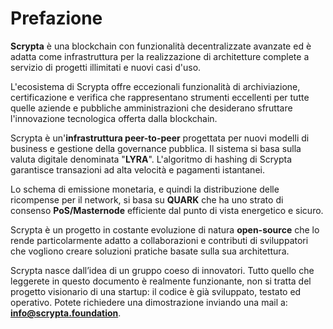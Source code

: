 # Prefazione

**Scrypta** è una blockchain con funzionalità decentralizzate avanzate ed è adatta come infrastruttura per la realizzazione di architetture complete a servizio di progetti illimitati e nuovi casi d'uso.

L'ecosistema di Scrypta offre eccezionali funzionalità di archiviazione, certificazione e verifica che rappresentano strumenti eccellenti per tutte quelle aziende e pubbliche amministrazioni che desiderano sfruttare l'innovazione tecnologica offerta dalla blockchain.

Scrypta è un'**infrastruttura peer-to-peer** progettata per nuovi modelli di business e gestione della governance pubblica. Il sistema si basa sulla valuta digitale denominata "**LYRA**". L'algoritmo di hashing di Scrypta garantisce transazioni ad alta velocità e pagamenti istantanei. 

Lo schema di emissione monetaria, e quindi la distribuzione delle ricompense per il network, si basa su **QUARK** che ha uno strato di consenso **PoS/Masternode** efficiente dal punto di vista energetico e sicuro.

Scrypta è un progetto in costante evoluzione di natura **open-source** che lo rende particolarmente adatto a collaborazioni e contributi di sviluppatori che vogliono creare soluzioni pratiche basate sulla sua architettura.

Scrypta nasce dall’idea di un gruppo coeso di innovatori. Tutto quello che leggerete in questo documento è realmente funzionante, non si tratta del progetto visionario di una startup: il codice è già sviluppato, testato ed operativo. Potete richiedere una dimostrazione inviando una mail a: **info@scrypta.foundation**.